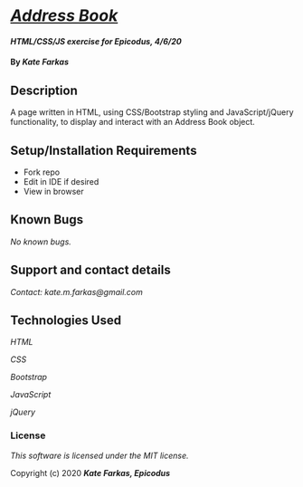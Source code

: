 # [_Address Book_](#)

#### _HTML/CSS/JS exercise for Epicodus, 4/6/20_

#### By _**Kate Farkas**_

## Description

A page written in HTML, using CSS/Bootstrap styling and JavaScript/jQuery functionality, to display and interact with an Address Book object.

## Setup/Installation Requirements

* Fork repo
* Edit in IDE if desired
* View in browser

## Known Bugs

_No known bugs._

## Support and contact details

_Contact: kate.m.farkas@gmail.com_

## Technologies Used

_HTML_

_CSS_

_Bootstrap_

_JavaScript_

_jQuery_

### License

*This software is licensed under the MIT license.*

Copyright (c) 2020 **_Kate Farkas, Epicodus_**
